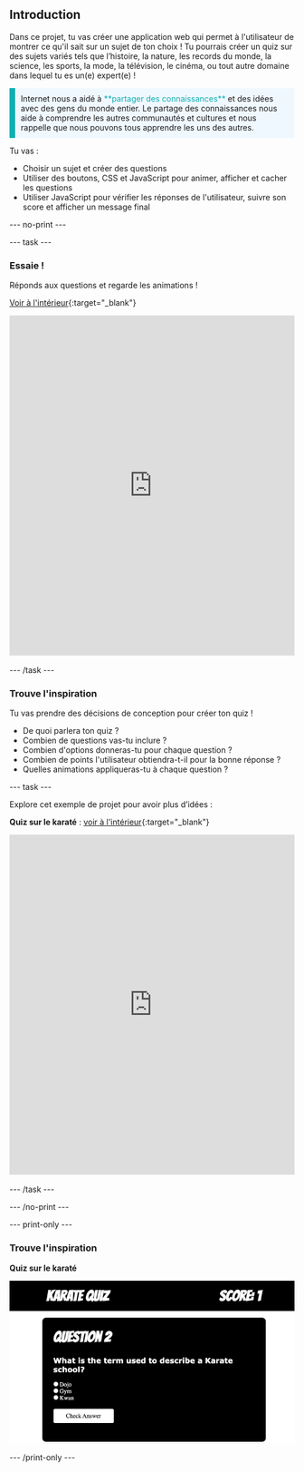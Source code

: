 ## Introduction

Dans ce projet, tu vas créer une application web qui permet à l'utilisateur de montrer ce qu'il sait sur un sujet de ton choix ! Tu pourrais créer un quiz sur des sujets variés tels que l’histoire, la nature, les records du monde, la science, les sports, la mode, la télévision, le cinéma, ou tout autre domaine dans lequel tu es un(e) expert(e) !

<p style="border-left: solid; border-width:10px; border-color: #0faeb0; background-color: aliceblue; padding: 10px;">
Internet nous a aidé à <span style="color: #0faeb0">**partager des connaissances**</span> et des idées avec des gens du monde entier. Le partage des connaissances nous aide à comprendre les autres communautés et cultures et nous rappelle que nous pouvons tous apprendre les uns des autres.
</p>

Tu vas :

- Choisir un sujet et créer des questions
- Utiliser des boutons, CSS et JavaScript pour animer, afficher et cacher les questions
- Utiliser JavaScript pour vérifier les réponses de l'utilisateur, suivre son score et afficher un message final

--- no-print ---

--- task ---

### Essaie !

Réponds aux questions et regarde les animations !

[Voir à l'intérieur](https://editor.raspberrypi.org/fr-FR/projects/quiz-time-animals){:target="_blank"}

<iframe src="https://editor.raspberrypi.org/fr-FR/embed/viewer/quiz-time-animals" width="100%" height="600" frameborder="0" marginwidth="0" marginheight="0" allowfullscreen> 
</iframe>

--- /task ---

### Trouve l'inspiration

Tu vas prendre des décisions de conception pour créer ton quiz !

- De quoi parlera ton quiz ?
- Combien de questions vas-tu inclure ?
- Combien d'options donneras-tu pour chaque question ?
- Combien de points l'utilisateur obtiendra-t-il pour la bonne réponse ?
- Quelles animations appliqueras-tu à chaque question ?

--- task ---

Explore cet exemple de projet pour avoir plus d’idées :

**Quiz sur le karaté** : [voir à l'intérieur](https://editor.raspberrypi.org/fr-FR/projects/quiz-time-karate){:target="_blank"}

<iframe src="https://editor.raspberrypi.org/fr-FR/embed/viewer/quiz-time-karate" width="100%" height="600" frameborder="0" marginwidth="0" marginheight="0" allowfullscreen> 
</iframe>

--- /task ---

--- /no-print ---

--- print-only ---

### Trouve l'inspiration

**Quiz sur le karaté**

![](images/karate-quiz.png)

--- /print-only ---

